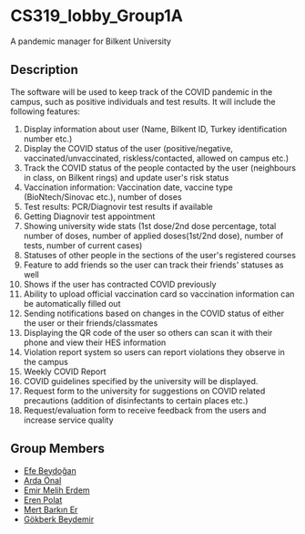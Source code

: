 # CS319_lobby_Group1A
A pandemic manager for Bilkent University

## Description
The software will be used to keep track of the COVID pandemic in the campus, such as positive individuals and test results. It will include the following features:  
1. Display information about user (Name, Bilkent ID, Turkey identification number etc.) 
2. Display the COVID status of the user (positive/negative, vaccinated/unvaccinated, riskless/contacted, allowed on campus etc.)
3. Track the COVID status of the people contacted by the user (neighbours in class, on Bilkent rings) and update user's risk status
4. Vaccination information: Vaccination date, vaccine type (BioNtech/Sinovac etc.), number of doses  
5. Test results: PCR/Diagnovir test results if available  
6. Getting Diagnovir test appointment
7. Showing university wide stats (1st dose/2nd dose percentage, total number of doses, number of applied doses(1st/2nd dose), number of tests, number of current cases)
8. Statuses of other people in the sections of the user's registered courses  
9. Feature to add friends so the user can track their friends' statuses as well  
10. Shows if the user has contracted COVID previously  
11. Ability to upload official vaccination card so vaccination information can be automatically filled out  
12. Sending notifications based on changes in the COVID status of either the user or their friends/classmates  
13. Displaying the QR code of the user so others can scan it with their phone and view their HES information  
14. Violation report system so users can report violations they observe in the campus 
15. Weekly COVID Report
16. COVID guidelines specified by the university will be displayed.
17. Request form to the university for suggestions on COVID related precautions (addition of disinfectants to certain places etc.)
18. Request/evaluation form to receive feedback from the users and increase service quality



## Group Members
* [Efe Beydoğan](https://github.com/efebeydogan01)
* [Arda Önal](https://github.com/ardaOnal)
* [Emir Melih Erdem](https://github.com/emirmeliherdem)
* [Eren Polat](https://github.com/erenpolat)
* [Mert Barkın Er](https://github.com/Mert-Barkin-Er)
* [Gökberk Beydemir](https://github.com/gokberkbeydemir)

